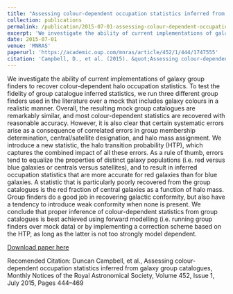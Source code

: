```yaml
---
title: "Assessing colour-dependent occupation statistics inferred from galaxy group catalogues"
collection: publications
permalink: /publication/2015-07-01-assessing-colour-dependent-occupation-statistics-inferred-from-galaxy-group-catalogues
excerpt: 'We investigate the ability of current implementations of galaxy group finders to recover colour-dependent halo occupation statistics.'
date: 2015-07-01
venue: 'MNRAS'
paperurl: 'https://academic.oup.com/mnras/article/452/1/444/1747555'
citation: 'Campbell, D., et al. (2015). &quot;Assessing colour-dependent occupation statistics inferred from galaxy group catalogues.&quot; <i>MNRAS</i>. 452(1).'
---
```


We investigate the ability of current implementations of galaxy group finders to recover colour-dependent halo occupation statistics. To test the fidelity of group catalogue inferred statistics, we run three different group finders used in the literature over a mock that includes galaxy colours in a realistic manner. Overall, the resulting mock group catalogues are remarkably similar, and most colour-dependent statistics are recovered with reasonable accuracy. However, it is also clear that certain systematic errors arise as a consequence of correlated errors in group membership determination, central/satellite designation, and halo mass assignment. We introduce a new statistic, the halo transition probability (HTP), which captures the combined impact of all these errors. As a rule of thumb, errors tend to equalize the properties of distinct galaxy populations (i.e. red versus blue galaxies or centrals versus satellites), and to result in inferred occupation statistics that are more accurate for red galaxies than for blue galaxies. A statistic that is particularly poorly recovered from the group catalogues is the red fraction of central galaxies as a function of halo mass. Group finders do a good job in recovering galactic conformity, but also have a tendency to introduce weak conformity when none is present. We conclude that proper inference of colour-dependent statistics from group catalogues is best achieved using forward modelling (i.e. running group finders over mock data) or by implementing a correction scheme based on the HTP, as long as the latter is not too strongly model dependent.

[Download paper here](https://academic.oup.com/mnras/article/452/1/444/1747555)

Recomended Citation: Duncan Campbell, et al., Assessing colour-dependent occupation statistics inferred from galaxy group catalogues, Monthly Notices of the Royal Astronomical Society, Volume 452, Issue 1, July 2015, Pages 444–469